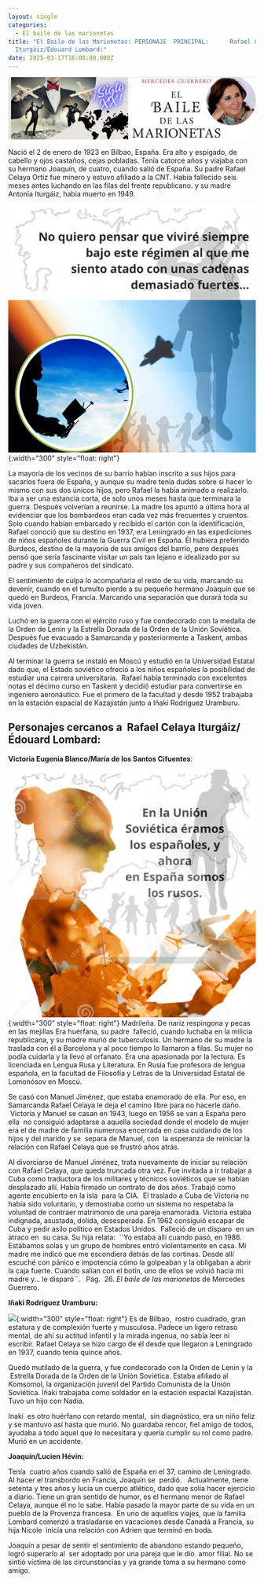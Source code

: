```yaml
---
layout: single
categories:
  - El baile de las marionetas
title: "El Baile de las Marionetas: PERSONAJE  PRINCIPAL:      Rafael Celaya
  Iturgáiz/Édouard Lombard:"
date: 2025-03-17T16:08:00.000Z
---
```

![](/assets/img/banner.png "El  baile de las marionetas de   Mercedes  Guerrero ")

Nació el 2 de enero de 1923 en Bilbao, España. Era alto y espigado, de cabello y ojos castaños, cejas pobladas. Tenía catorce años y viajaba con su hermano Joaquín, de cuatro, cuando salió de España. Su padre Rafael Celaya Ortiz fue minero y estuvo afiliado a la CNT. Había fallecido seis meses antes luchando en las filas del frente republicano. y su madre Antonia Iturgáiz, había muerto en 1949.

![](/assets/img/rafael.png){:width="300" style="float: right"} 

La mayoría de los vecinos de su barrio habían inscrito a sus hijos para sacarlos 
fuera de España, y aunque su madre tenía dudas sobre si hacer lo mismo con sus
dos únicos hijos, pero Rafael la había animado a realizarlo. Iba a ser una
estancia corta, de solo unos meses hasta que terminara la guerra. Después
volverían a reunirse. La madre los apuntó a última hora al evidenciar que los
bombardeos eran cada vez más frecuentes y cruentos. Solo cuando habían
embarcado y recibido el cartón con la identificación, Rafael conoció que su destino
en 1937, era Leningrado en las expediciones de niños españoles durante la
Guerra Civil en España. Él hubiera preferido Burdeos, destino de la mayoría de
sus amigos del barrio, pero después pensó que sería fascinante visitar un país
tan lejano e idealizado por su padre y sus compañeros del sindicato.

El sentimiento de culpa lo acompañaría el resto de su vida, marcando su devenir, cuando en el tumulto pierde a su pequeño hermano Joaquín que se quedó en Burdeos, Francia. Marcando una separación que durará toda su vida joven. 

Luchó en la guerra con el ejército ruso y fue condecorado con la medalla de la Orden de Lenin y la Estrella Dorada de la Orden de la Unión Soviética.  Después fue evacuado a Samarcanda y posteriormente a Taskent, ambas ciudades de Uzbekistán.

Al terminar la guerra se instaló en Moscú y estudió en la Universidad Estatal dado que, el Estado soviético ofreció a los niños españoles la posibilidad de estudiar una carrera
universitaria.  Rafael había terminado con excelentes notas el décimo curso en Taskent y decidió estudiar para convertirse en ingeniero aeronáutico. Fue el primero de la facultad y desde 1952 trabajaba en la estación espacial de Kazajistán junto a Iñaki Rodríguez Uramburu.

## **Personajes cercanos a  Rafael Celaya Iturgáiz/Édouard Lombard:**

**Victoria Eugenia Blanco/María de los Santos Cifuentes**:

![](/assets/img/victoria.png){:width="300" style="float: right"} 
Madrileña. De nariz respingona y pecas en las mejillas Era huérfana, su padre  falleció, cuando luchaba en la milicia republicana, y su madre murió de tuberculosis. Un hermano de su madre la traslada con él a Barcelona y al poco tiempo lo llamaron a filas. Su mujer no podía cuidarla y la llevó al orfanato. Era una apasionada por la lectura. Es  licenciada en Lengua Rusa y Literatura. En Rusia fue profesora de lengua española, en la facultad de Filosofía y Letras de la Universidad Estatal de Lomonósov en Moscú.

Se casó con Manuel Jiménez, que estaba enamorado de ella. Por eso, en Samarcanda Rafael Celaya le deja el camino libre para no hacerle daño.  Victoria y Manuel se casan en 1943, luego en 1956 se van a España pero ella  no consiguió adaptarse a aquella sociedad donde el modelo de mujer era el de madre de familia numerosa encerrada en casa cuidando de los hijos y del marido y se  separa de Manuel, con  la esperanza de reiniciar la relación con Rafael Celaya que se frustró años atrás.

Al divorciarse de Manuel Jiménez, trata nuevamente de iniciar su relación con Rafael Celaya, que queda truncada otra vez. Fue invitada a ir trabajar a Cuba como traductora de los militares y técnicos soviéticos que se habían desplazado allí. Había firmado un
contrato de dos años. Trabajó como agente encubierto en la isla  para la CIA.  El traslado a Cuba de Victoria no había sido voluntario, y demostraba como un sistema no respetaba la voluntad de contraer matrimonio de una pareja enamorada. Victoria estaba
indignada, asustada, dolida, desesperada. En 1962 consiguió escapar de Cuba y
pedir asilo político en Estados Unidos.  Falleció de un disparo  en un
atraco en  su casa. Su hija relata:  ´´Yo estaba allí cuando pasó, en 1986. Estábamos solas
y un grupo de hombres entró violentamente en casa. Mi madre me indicó que me
escondiera detrás de las cortinas. Desde allí escuché con pánico e impotencia
cómo la golpeaban y la obligaban a abrir la caja fuerte. Cuando salían con el
botín, uno de ellos se volvió hacia mi madre y… le disparó´´.   Pág.  26.
*El baile de las marionetas* de Mercedes Guerrero.

**Iñaki Rodríguez Uramburu:**  

![](/assets/img/iñaki.png){:width="300" style="float: right"}
Es de Bilbao,  rostro cuadrado, gran estatura y de complexión fuerte y musculosa. Padece un ligero retraso mental, de ahí su actitud infantil y la mirada ingenua, no sabía leer ni escribir. Rafael Celaya se hizo cargo de él desde que llegaron a Leningrado en 1937, cuando tenía quince años. 

Quedó mutilado de la guerra, y fue condecorado con la Orden de Lenin y la  Estrella Dorada de la Orden de la Unión Soviética. Estaba afiliado al Komsomol, la organización juvenil del Partido Comunista de la Unión Soviética. Iñaki trabajaba como soldador en la estación espacial Kazajistán.  Tuvo un hijo con Nadia. 

Inaki  es otro huérfano con retardo mental,  sin diagnóstico, era un niño feliz y se
mantuvo así hasta que murió. No guardaba rencor, fiel amigo de todos, ayudaba a
todo aquel que lo necesitara y quería cumplir su rol como padre.  Murió en un accidente. 

**Joaquín/Lucien Hévin:**      

Tenía  cuatro años cuando salió de España en el 37, camino de Leningrado. Al hacer el
transbordo en Francia, Joaquín se  perdió.   Actualmente, tiene setenta y tres años y
lucía un cuerpo atlético, dado que solía hacer ejercicio a diario. Tiene un
gran sentido de humor, es el hermano menor de Rafael Celaya, aunque él no lo
sabe. Había pasado la mayor parte de su vida en un pueblo de la Provenza
francesa.  En uno de aquellos viajes, que la familia Lombard comenzó a trasladarse en vacaciones desde Canadá a Francia, su hija Nicole  inicia una relación con Adrien que terminó en boda.

Joaquín a pesar de sentir el sentimiento de abandono estando pequeño, logró superarlo al  ser adoptado por una pareja que le dio  amor filial. No se sintió víctima de las circunstancias y ya grande toma a su hermano como amigo.
